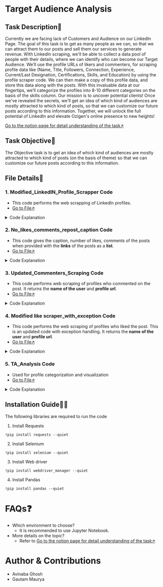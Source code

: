 # Target Audience Analysis
## Task Description📜
Currently we are facing lack of Customers and Audience on our LinkedIn  Page. The goal of this task is to get as many people as we can, so that we can attract them to our posts and sell them our services to generate revenue. With LinkedIn scraping, we'll be able to collect a data pool of people with their details, where we can identify who can become our Target Audience.
We’ll use the profile URLs of likers and commenters, for scraping profile data like (Name, Title, Followers, Connection, Experience, Current/Last Designation, Certifications, Skills, and Education) by using the profile scraper code. We can then make a copy of this profile data, and store this data along with the posts.
With this invaluable data at our fingertips, we’ll categorize the profiles into 8-10 different categories on the basis of the skills column. Our mission is to uncover potential clients!
Once we've revealed the secrets, we'll get an idea of which kind of audiences are mostly attracted to which kind of posts, so that we can customize our future posts according to this information.
Together, we will unlock the full potential of LinkedIn and elevate Ozigen's online presence to new heights!

[Go to the notion page for detail understanding of the task↗️](https://docs.google.com/document/d/1lpqrSfYIm4M5RGakFS-gzObmP9jVybTxDKrgsuAAelc/edit#heading=h.vcqhms74oo6)


## Task Objective🎯
The Objective task is to get an idea of which kind of audiences are mostly attracted to which kind of posts (on the basis of theme) so that we can customize our future posts according to this information.

## File Details📁
### 1. Modified_LinkedIN_Profile_Scrapper Code
 - This code performs the web scrapping of LinkedIn profiles.
 - [Go to File↗️](https://github.com/ozibook/Target_Audience_Analysis/blob/main/Modified_Linkedin_Profile_Scraper_byAvinaba.ipynb)
<details>
<summary>Code Explanation</summary>
 
 **How to use:** </br>
Setup:
--> Ensure you have Python installed.

--> Install the required libraries using pip (selenium, pandas, webdriver_manager, etc.).

**Run the Script:**</br>
--> Execute the provided script in your terminal or IDE.

**Input Excel file:**</br>
--> Place the excel file link in the required cell

**Input no. of links**</br>
--> Enter the number of links want to scrape at once when prompted
--> Login to linkedin by giving username and password when prompted
**Wait:**</br>
--> The script will automatically visit each profile, scrape the desired information, and store it in memory.

**Check the Output:**</br>
--> Once the script completes, data will be stored to an excel sheet(check last cell).

**Done!:**</br>
--> Review the scraped data in the Excel file.

--> If any data is not present, it will leave a blank space in that column.
- To install the packages silently
 
![image](https://github.com/ozibook/Target_Audience_Analysis/assets/144370840/96fabda5-91cc-4177-8e64-93380a49cf1a)

 - To add the Excel file
![image](https://github.com/ozibook/Target_Audience_Analysis/assets/144370840/0d1325d6-ac22-4a0a-9d99-ae0a7d422822)

 - Remove Duplicates
![image](https://github.com/ozibook/Target_Audience_Analysis/assets/144370840/36bd39e5-e8bf-4b93-b2f6-023bba952be9)

 - Creating a List of Links. Enter that how many links should have in one chunk (e.g. in my case I have 3100 links, having 100 links per chunk so 32 chunks were made, in the last chunk having 61 links.)
![image](https://github.com/ozibook/Target_Audience_Analysis/assets/144370840/be985c85-7956-47fe-9260-3c1b716284e7)

 - Run for log in with spoof account
![image](https://github.com/ozibook/Target_Audience_Analysis/assets/144370840/6196be46-50a3-4ad7-820e-e5d3e7d270a7)

 - Run for data extracting by mentioning the chunk number.
![image](https://github.com/ozibook/Target_Audience_Analysis/assets/144370840/b2e9347c-4072-447d-9d9d-52aa49893a39)
   
 - Run if any error comes. Here you will mention how much links from start you want to comment out.
![image](https://github.com/ozibook/Target_Audience_Analysis/assets/144370840/4a73a732-07d3-4601-8730-8113c8fce108)

 - Again run this previous code for data extraction.
![image](https://github.com/ozibook/Target_Audience_Analysis/assets/144370840/093dbc0c-288c-436c-913d-fba2a158a6d3)
</details>

### 2. No_likes_comments_repost_caption Code
 - This code gives the caption, number of likes, comments of the posts when provided with the **links** of the posts as a **list**.
 - [Go to File↗️](https://github.com/ozibook/Target_Audience_Analysis/blob/main/No_likes_comments_repost_caption.ipynb)
<details>
 <summary>Code Explanation</summary>

 **How to use:** </br>
Setup:
--> Ensure you have Python installed.

--> Install the required libraries using pip (selenium, pandas, webdriver_manager, etc.).

**Run the Script:**</br>
--> Execute the provided script in your terminal or IDE.

**Input **</br>
--> provide Linkedin username and password when prompted
--> Store necessary links required for scraping.

**Wait:**</br>
--> The script will automatically visit each profile, scrape the desired information, and store it in memory.

**Check the Output:**</br>
--> Once the script completes, data will be stored to an excel sheet(check last cell).

**Done!:**</br>
--> Review the scraped data in the Excel file.

 - User Input
   
 ![image](https://github.com/ozibook/Target_Audience_Analysis/assets/144370840/ab5e7715-7d5f-44a0-a811-88daf06a5e35)

 - Storing URLS
 ![image](https://github.com/ozibook/Target_Audience_Analysis/assets/144370840/8b3c6dce-ebb3-4070-a8b7-85fe8a88c34e)

 - Extracting Details
 ![image](https://github.com/ozibook/Target_Audience_Analysis/assets/144370840/2827cbb9-8316-4113-92ce-f8538ff2f4de)

 - Storing data to excel
 ![image](https://github.com/ozibook/Target_Audience_Analysis/assets/144370840/aa56db4a-9c62-4195-abca-9fa4d663a780)

</details>

### 3. Updated_Commenters_Scraping Code
 - This code performs web scraping of profiles who commented on the post. It returns the **name of the user** and **profile url**.
 - [Go to File↗️](https://github.com/ozibook/Target_Audience_Analysis/blob/main/Updated_Commenters_Scraping.ipynb)
<details>
 <summary>Code Explanation</summary>
  **How to use:** </br>
  Setup:
  --> Ensure you have Python installed.
  
  --> Install the required libraries using pip (selenium, pandas, webdriver_manager, etc.).
  
  **Run the Script:**</br>
  --> Execute the provided script in your terminal or IDE.
  
  **Input **</br>
  --> provide Linkedin username and password when prompted
  --> Store necessary links required for scraping.
  
  **Wait:**</br>
  --> The script will automatically visit each profile, scrape the desired information, and store it in memory.
  
  **Check the Output:**</br>
  --> Once the script completes, data will be stored to an excel sheet(check last cell).
  
  **Done!:**</br>
  --> Review the scraped data in the Excel file.
 - Importing Libraries and taking user input
 ![image](https://github.com/ozibook/Target_Audience_Analysis/assets/144370840/a1804a92-e6e2-471b-ae5c-5407c43bb5c8)

- Extracting comments and replies
![image](https://github.com/ozibook/Target_Audience_Analysis/assets/144370840/3d9d05ea-6ca3-4868-a5a4-c0bfa455092c)

- Detailed comment extraction and saving to excel file
![image](https://github.com/ozibook/Target_Audience_Analysis/assets/144370840/b9e0cc00-d758-468b-ae58-21f40be68e2e)

</details>
 

### 4. Modified like scraper_with_exception Code
 - This code performs the web scraping of profiles who liked the post. This is an updated code with exception handling. It returns the **name of the user** and **profile url**.
 - [Go to File↗️](https://github.com/ozibook/Target_Audience_Analysis/blob/main/modified%20like%20scraper_with_exceptionHandling.ipynb)
 <details>
 <summary>Code Explanation</summary>
   **How to use:** </br>
  Setup:
  --> Ensure you have Python installed.
  
  --> Install the required libraries using pip (selenium, pandas, webdriver_manager, etc.).
  
  **Run the Script:**</br>
  --> Execute the provided script in your terminal or IDE.
  
  **Input **</br>
  --> provide Linkedin username and password when prompted
  --> Store post link required for scraping.
  
  **Wait:**</br>
  --> The script will automatically visit each profile, scrape the desired information, and store it in memory.
  
  **Check the Output:**</br>
  --> Once the script completes, data will be stored to an excel sheet(check last cell).
  
  **Done!:**</br>
  --> Review the scraped data in the Excel file.
 - User Input

 ![image](https://github.com/ozibook/Target_Audience_Analysis/assets/144370840/33c0f58e-18d6-4bf5-a568-3ceb1b0510fa)

 - Initializing browser and driver
 ![image](https://github.com/ozibook/Target_Audience_Analysis/assets/144370840/63ab58cf-73b5-473a-a745-2f9e7afdcca8)

- Extraction of likes and other data with try-execption block
![image](https://github.com/ozibook/Target_Audience_Analysis/assets/144370840/3bf9eaf6-64d9-4d71-b8c1-b36d9ec5b9bb)

- Storing data to excel file

![image](https://github.com/ozibook/Target_Audience_Analysis/assets/144370840/9851eec8-532b-4754-a61f-c04f7a12ae4b)

 </details>
 
### 5. TA_Analysis Code
 -  Used for profile categorization and visualization
 -  [Go to File↗️](https://github.com/ozibook/Target_Audience_Analysis/blob/main/TA_Analysis.ipynb)

<details>
 <summary>Code Explanation</summary>
  **How to use:** </br>
  Setup:
  --> Ensure you have Python installed.
  
  --> Install the required libraries using pip (pandas) .
  
  **Run the Script:**</br>
  --> Execute the provided code in your terminal or IDE.
  
  **Input **</br>
  --> provide excel sheet link
  
  **Wait:**</br>
  --> The script will start executing and will take a while.
  
  **Check the Output:**</br>
  --> After execution, different types of visualizations can be found.
  
  **Done!:**</br>
  --> Review the scraped data in the Excel file.
 - Importing libaries and data
![image](https://github.com/ozibook/Target_Audience_Analysis/assets/144370840/00358576-a880-4220-b18d-a32138297720)

- Creating a dictionary for Categorical Keywords in Designation
![image](https://github.com/ozibook/Target_Audience_Analysis/assets/144370840/24b5fb19-0ce1-4303-a77e-58eda7ea2ee7)

- Checking for duplicates
  
![image](https://github.com/ozibook/Target_Audience_Analysis/assets/144370840/9f0aca13-0de3-49b8-af4e-c5fb94edcbe3)

- Assigning the category based on the keywords
![image](https://github.com/ozibook/Target_Audience_Analysis/assets/144370840/9fbfddb2-e7c4-4ec9-ab30-6abec2d26ab4)

- Assigning category based on skills
![image](https://github.com/ozibook/Target_Audience_Analysis/assets/144370840/fc26bed9-d403-48fb-b606-f8e840bba927)

- Data Preprocessing
![image](https://github.com/ozibook/Target_Audience_Analysis/assets/144370840/8f36a19c-9f84-4e9b-bc08-75b522efda40)

- Visualizing through grouped data
![image](https://github.com/ozibook/Target_Audience_Analysis/assets/144370840/73be8757-bd4f-4106-8afa-573d356778ca)
![image](https://github.com/ozibook/Target_Audience_Analysis/assets/144370840/4e34e773-e61a-4447-9324-c628da9e50d7)
![image](https://github.com/ozibook/Target_Audience_Analysis/assets/144370840/22701eec-9ce4-4cfc-ba6a-1b882caaf469)


</details>

## Installation Guide👨‍💻
The following libraries are required to run the code<br>
1. Install Requests<br>
```
!pip install requests --quiet
```
2. Install Selenium <br>
```
!pip install selenium --quiet
```
3. Install Web driver<br>
```
!pip install webdriver_manager --quiet
```
4. Install Pandas<br>
```
!pip install pandas --quiet
```
# FAQs❓
 * Which environment to choose?
   - It is recommended to use Jupyter Notebook.
 * More details on the topic?
   - Refer to [Go to the notion page for detail understanding of the task↗️](https://docs.google.com/document/d/1lpqrSfYIm4M5RGakFS-gzObmP9jVybTxDKrgsuAAelc/edit#heading=h.vcqhms74oo6)

# Author & Contributions
- Avinaba Ghosh
- Gautam Maurya
